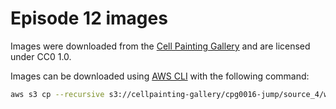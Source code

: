 # Episode 12 images

Images were downloaded from the [Cell Painting Gallery](https://github.com/broadinstitute/cellpainting-gallery) and are licensed under CC0 1.0.

Images can be downloaded using [AWS CLI](https://aws.amazon.com/cli/) with the following command:

```bash
aws s3 cp --recursive s3://cellpainting-gallery/cpg0016-jump/source_4/workspace/analysis/2021_04_26_Batch1/BR00117035/analysis/BR00117035-A01-1/outlines/ outlines/ --no-sign-request
```
